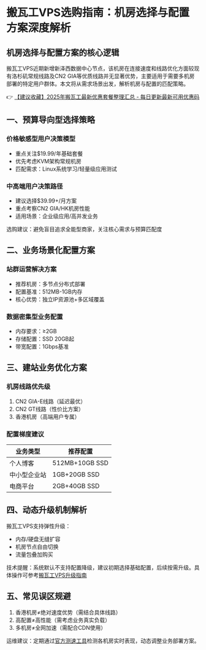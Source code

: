 # 搬瓦工VPS选购指南：机房选择与配置方案深度解析

## 机房选择与配置方案的核心逻辑
搬瓦工VPS近期新增新泽西数据中心节点，该机房在连接速度和线路优化方面较现有洛杉矶常规线路及CN2 GIA等优质线路并无显著优势，主要适用于需要多机房部署的特定用户群体。本文将从需求场景出发，解析机房与配置的匹配策略。

👉 [【建议收藏】2025年搬瓦工最新优惠套餐整理汇总 - 每日更新最新可用优惠码](https://bit.ly/banwagon)

## 一、预算导向型选择策略
### 价格敏感型用户决策模型
- 重点关注$19.99/年基础套餐
- 优先考虑KVM架构常规机房
- 匹配需求：Linux系统学习/轻量级应用测试

### 中高端用户决策路径
- 建议选择$39.99+/月方案
- 重点考察CN2 GIA/HK机房性能
- 适用场景：企业级应用/高并发业务

选购建议：避免盲目追求全能型商家，关注核心需求与预算匹配度

## 二、业务场景化配置方案
### 站群运营解决方案
- 推荐机房：多节点分布式部署
- 配置基准：512MB-1GB内存
- 核心优势：独立IP资源池+多区域覆盖

### 数据密集型业务配置
- 内存要求：≥2GB
- 存储配置：SSD 20GB起
- 带宽配置：1Gbps基准

## 三、建站业务优化方案
### 机房线路优先级
1. CN2 GIA-E线路（延迟最优）
2. CN2 GT线路（性价比方案）
3. 香港机房（高端用户专属）

### 配置梯度建议
| 业务类型       | 推荐配置         |
|----------------|------------------|
| 个人博客       | 512MB+10GB SSD   |
| 中小型企业站   | 1GB+20GB SSD     |
| 电商平台       | 2GB+40GB SSD     |

## 四、动态升级机制解析
搬瓦工VPS支持弹性升级：
- 内存/硬盘无缝扩容
- 机房节点自由切换
- 流量包叠加购买

技术提醒：系统默认不支持配置降级，建议初期选择基础配置，后续按需升级。具体操作可参考[搬瓦工VPS升级指南](https://bit.ly/banwagon)

## 五、常见误区规避
1. 香港机房≠绝对速度优势（需结合具体线路）
2. 高配置≠高性能（需考虑业务真实负载）
3. 多机房≠全网加速（需配合CDN使用）

运维建议：定期通过[官方测速工具](https://bit.ly/banwagon)检测各机房实时表现，动态调整业务部署方案。